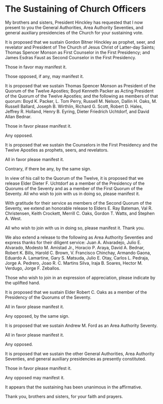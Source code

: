 # The Sustaining of Church Officers

My brothers and sisters, President Hinckley has requested that I now present
to you the General Authorities, Area Authority Seventies, and general
auxiliary presidencies of the Church for your sustaining vote.

It is proposed that we sustain Gordon Bitner Hinckley as prophet, seer, and
revelator and President of The Church of Jesus Christ of Latter-day Saints;
Thomas Spencer Monson as First Counselor in the First Presidency; and James
Esdras Faust as Second Counselor in the First Presidency.

Those in favor may manifest it.

Those opposed, if any, may manifest it.

It is proposed that we sustain Thomas Spencer Monson as President of the
Quorum of the Twelve Apostles; Boyd Kenneth Packer as Acting President of the
Quorum of the Twelve Apostles; and the following as members of that quorum:
Boyd K. Packer, L. Tom Perry, Russell M. Nelson, Dallin H. Oaks, M. Russell
Ballard, Joseph B. Wirthlin, Richard G. Scott, Robert D. Hales, Jeffrey R.
Holland, Henry B. Eyring, Dieter Friedrich Uchtdorf, and David Allan Bednar.

Those in favor please manifest it.

Any opposed.

It is proposed that we sustain the Counselors in the First Presidency and the
Twelve Apostles as prophets, seers, and revelators.

All in favor please manifest it.

Contrary, if there be any, by the same sign.

In view of his call to the Quorum of the Twelve, it is proposed that we
release Elder Dieter F. Uchtdorf as a member of the Presidency of the Quorums
of the Seventy and as a member of the First Quorum of the Seventy. All who
wish to join with us in doing so, please manifest it.

With gratitude for their service as members of the Second Quorum of the
Seventy, we extend an honorable release to Elders E. Ray Bateman, Val R.
Christensen, Keith Crockett, Merrill C. Oaks, Gordon T. Watts, and Stephen A.
West.

All who wish to join with us in doing so, please manifest it. Thank you.

We also extend a release to the following as Area Authority Seventies and
express thanks for their diligent service: Juan A. Alvaradejo, Julio E.
Alvarado, Modesto M. Amistad Jr., Horacio P. Araya, David A. Bednar, Robert K.
Bills, Harold C. Brown, V. Francisco Chinchay, Armando Gaona, Eduardo A.
Lamartine, Gary S. Matsuda, Julio E. Otay, Carlos L. Pedraja, Jorge A.
Pedrero, Joao R. C. Martins Silva, Iraja B. Soares, Hector M. Verdugo, Jorge
F. Zeballos.

Those who wish to join in an expression of appreciation, please indicate by
the uplifted hand.

It is proposed that we sustain Elder Robert C. Oaks as a member of the
Presidency of the Quorums of the Seventy.

All in favor please manifest it.

Any opposed, by the same sign.

It is proposed that we sustain Andrew M. Ford as an Area Authority Seventy.

All in favor please manifest it.

Any opposed.

It is proposed that we sustain the other General Authorities, Area Authority
Seventies, and general auxiliary presidencies as presently constituted.

Those in favor please manifest it.

Any opposed may manifest it.

It appears that the sustaining has been unanimous in the affirmative.

Thank you, brothers and sisters, for your faith and prayers.

